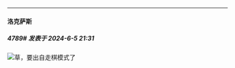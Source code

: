 ﻿
*****

####  洛克萨斯  
##### 4789#       发表于 2024-6-5 21:31

<img src="https://static.saraba1st.com/image/smiley/face2017/068.png" referrerpolicy="no-referrer">草，要出自走棋模式了

